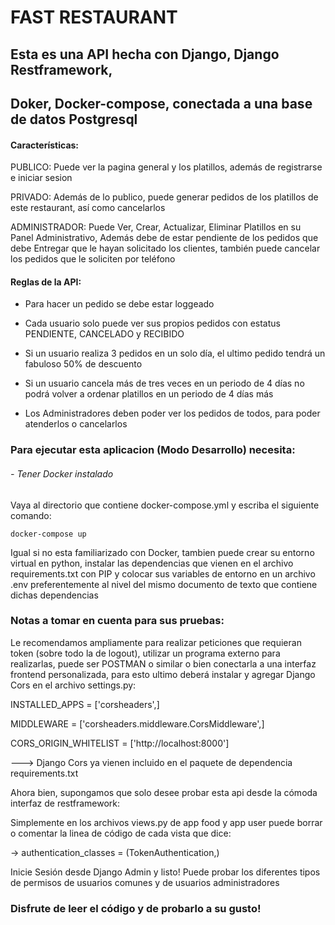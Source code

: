 # FAST RESTAURANT


## Esta es una API hecha con Django, Django Restframework,
## Doker, Docker-compose, conectada a una base de datos Postgresql


#### Características:

PUBLICO: Puede ver la pagina general y los platillos, además de registrarse e iniciar sesion

PRIVADO: Además de lo publico, puede generar pedidos de los platillos de este restaurant, así como cancelarlos

ADMINISTRADOR: Puede Ver, Crear, Actualizar, Eliminar Platillos en su Panel Administrativo, Además debe de estar
pendiente de los pedidos que debe Entregar que le hayan solicitado los clientes,
también puede cancelar los pedidos que le soliciten por teléfono


#### Reglas de la API:

- Para hacer un pedido se debe estar loggeado

- Cada usuario solo puede ver sus propios pedidos con estatus PENDIENTE, CANCELADO y RECIBIDO

- Si un usuario realiza 3 pedidos en un solo día, el ultimo pedido tendrá un fabuloso 50% de descuento

- Si un usuario cancela más de tres veces en un periodo de 4 días no podrá volver
a ordenar platillos en un periodo de 4 días más

- Los Administradores deben poder ver los pedidos de todos, para poder atenderlos o cancelarlos

### Para ejecutar esta aplicacion (Modo Desarrollo) necesita:

###### - Tener Docker instalado

Vaya al directorio que contiene docker-compose.yml y escriba el siguiente comando:

`docker-compose up`

Igual si no esta familiarizado con Docker, tambien puede crear su entorno virtual en python, instalar las dependencias
que vienen en el archivo requirements.txt con PIP y colocar sus variables de entorno en un archivo .env preferentemente
al nivel del mismo documento de texto que contiene dichas dependencias

### Notas a tomar en cuenta para sus pruebas:

Le recomendamos ampliamente para realizar peticiones que requieran token (sobre todo la de logout), utilizar un programa externo
para realizarlas, puede ser POSTMAN o similar o bien conectarla a una interfaz frontend personalizada, para esto ultimo deberá instalar
y agregar Django Cors en el archivo settings.py:

INSTALLED_APPS = ['corsheaders',]

MIDDLEWARE = ['corsheaders.middleware.CorsMiddleware',]

CORS_ORIGIN_WHITELIST = ['http://localhost:8000']

---> Django Cors ya vienen incluido en el paquete de dependencia requirements.txt

Ahora bien, supongamos que solo desee probar esta api desde la cómoda interfaz de restframework:

Simplemente en los archivos views.py de app food y app user puede borrar o comentar la linea de código de cada vista que dice:

->  authentication_classes = (TokenAuthentication,)

Inicie Sesión desde Django Admin y listo! Puede probar los diferentes tipos de permisos de usuarios comunes y de usuarios administradores

### Disfrute de leer el código y de probarlo a su gusto!




